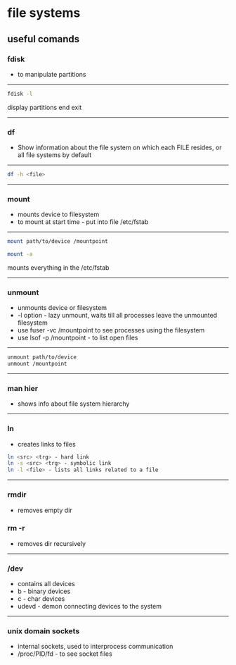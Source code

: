# file systems
## useful comands

### fdisk
+ to manipulate partitions
___
```sh
fdisk -l 
```
display partitions end exit
___

### df
+ Show information about the file system on which each FILE resides,
or all file systems by default
___
```sh
df -h <file> 
```

___
### mount
+ mounts device to filesystem
+ to mount at start time - put into file /etc/fstab
___
```sh
mount path/to/device /mountpoint
```
```sh
mount -a
```
mounts everything in the /etc/fstab
___
### unmount
+ unmounts device or filesystem
+ -l option - lazy unmount, waits till all processes leave the unmounted filesystem
+ use fuser -vc /mountpoint to see processes using the filesystem 
+ use lsof -p /mountpoint  - to list open files
___
```sh
unmount path/to/device 
unmount /mountpoint
```
___
### man hier
+ shows info about file system hierarchy

___
### ln 
+ creates links to files

```sh
ln <src> <trg> - hard link
ln -s <src> <trg> - symbolic link
ln -l <file> - lists all links related to a file
```

___
### rmdir
+ removes empty dir

### rm -r
+ removes dir recursively
___
### /dev
+ contains all devices
+ b - binary devices
+ c - char devices
+ udevd - demon connecting devices to the system

___

### unix domain sockets
+ internal sockets, used to interprocess communication
+ /proc/PID/fd - to see socket files

